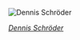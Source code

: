 
![Dennis Schröder](https://upload.wikimedia.org/wikipedia/commons/thumb/7/76/2022-07-03_Basketball%2C_M%C3%A4nner%2C_European_Qualifiers%2C_Deutschland_-_Polen_1DX_1386_by_Stepro_%28cropped%29.jpg/450px-2022-07-03_Basketball%2C_M%C3%A4nner%2C_European_Qualifiers%2C_Deutschland_-_Polen_1DX_1386_by_Stepro_%28cropped%29.jpg)

*[Dennis Schröder](https://wikipedia.org/wiki/File:2022-07-03_Basketball,_M%C3%A4nner,_European_Qualifiers,_Deutschland_-_Polen_1DX_1386_by_Stepro_(cropped).jpg)*
